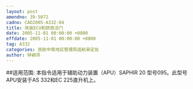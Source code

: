 ```yaml
---
layout: post
amendno: 39-5072
cadno: CAD2005-A332-04
title: 改装ECU和排放活门
date: 2005-11-01 00:00:00 +0800
effdate: 2005-11-01 00:00:00 +0800
tag: A332
categories: 民航中南地区管理局适航审定处
author: 钟颖芬
---
```


##适用范围:
本指令适用于辅助动力装置（APU）SAPHIR 20 型号095。此型号APU安装于AS 332和EC 225直升机上。

